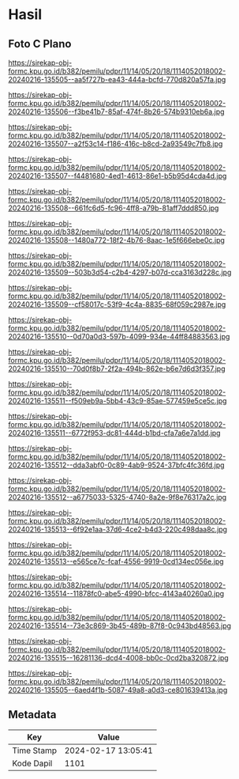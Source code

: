 # Hasil

## Foto C Plano

https://sirekap-obj-formc.kpu.go.id/b382/pemilu/pdpr/11/14/05/20/18/1114052018002-20240216-135505--aa5f727b-ea43-444a-bcfd-770d820a57fa.jpg

https://sirekap-obj-formc.kpu.go.id/b382/pemilu/pdpr/11/14/05/20/18/1114052018002-20240216-135506--f3be41b7-85af-474f-8b26-574b9310eb6a.jpg

https://sirekap-obj-formc.kpu.go.id/b382/pemilu/pdpr/11/14/05/20/18/1114052018002-20240216-135507--a2f53c14-f186-416c-b8cd-2a93549c7fb8.jpg

https://sirekap-obj-formc.kpu.go.id/b382/pemilu/pdpr/11/14/05/20/18/1114052018002-20240216-135507--f4481680-4ed1-4613-86e1-b5b95d4cda4d.jpg

https://sirekap-obj-formc.kpu.go.id/b382/pemilu/pdpr/11/14/05/20/18/1114052018002-20240216-135508--661fc6d5-fc96-4ff8-a79b-81aff7ddd850.jpg

https://sirekap-obj-formc.kpu.go.id/b382/pemilu/pdpr/11/14/05/20/18/1114052018002-20240216-135508--1480a772-18f2-4b76-8aac-1e5f666ebe0c.jpg

https://sirekap-obj-formc.kpu.go.id/b382/pemilu/pdpr/11/14/05/20/18/1114052018002-20240216-135509--503b3d54-c2b4-4297-b07d-cca3163d228c.jpg

https://sirekap-obj-formc.kpu.go.id/b382/pemilu/pdpr/11/14/05/20/18/1114052018002-20240216-135509--cf58017c-53f9-4c4a-8835-68f059c2987e.jpg

https://sirekap-obj-formc.kpu.go.id/b382/pemilu/pdpr/11/14/05/20/18/1114052018002-20240216-135510--0d70a0d3-597b-4099-934e-44ff84883563.jpg

https://sirekap-obj-formc.kpu.go.id/b382/pemilu/pdpr/11/14/05/20/18/1114052018002-20240216-135510--70d0f8b7-2f2a-494b-862e-b6e7d6d3f357.jpg

https://sirekap-obj-formc.kpu.go.id/b382/pemilu/pdpr/11/14/05/20/18/1114052018002-20240216-135511--f509eb9a-5bb4-43c9-85ae-577459e5ce5c.jpg

https://sirekap-obj-formc.kpu.go.id/b382/pemilu/pdpr/11/14/05/20/18/1114052018002-20240216-135511--6772f953-dc81-444d-b1bd-cfa7a6e7a1dd.jpg

https://sirekap-obj-formc.kpu.go.id/b382/pemilu/pdpr/11/14/05/20/18/1114052018002-20240216-135512--dda3abf0-0c89-4ab9-9524-37bfc4fc36fd.jpg

https://sirekap-obj-formc.kpu.go.id/b382/pemilu/pdpr/11/14/05/20/18/1114052018002-20240216-135512--a6775033-5325-4740-8a2e-9f8e76317a2c.jpg

https://sirekap-obj-formc.kpu.go.id/b382/pemilu/pdpr/11/14/05/20/18/1114052018002-20240216-135513--6f92e1aa-37d6-4ce2-b4d3-220c498daa8c.jpg

https://sirekap-obj-formc.kpu.go.id/b382/pemilu/pdpr/11/14/05/20/18/1114052018002-20240216-135513--e565ce7c-fcaf-4556-9919-0cd134ec056e.jpg

https://sirekap-obj-formc.kpu.go.id/b382/pemilu/pdpr/11/14/05/20/18/1114052018002-20240216-135514--11878fc0-abe5-4990-bfcc-4143a40260a0.jpg

https://sirekap-obj-formc.kpu.go.id/b382/pemilu/pdpr/11/14/05/20/18/1114052018002-20240216-135514--73e3c869-3b45-489b-87f8-0c943bd48563.jpg

https://sirekap-obj-formc.kpu.go.id/b382/pemilu/pdpr/11/14/05/20/18/1114052018002-20240216-135515--16281136-dcd4-4008-bb0c-0cd2ba320872.jpg

https://sirekap-obj-formc.kpu.go.id/b382/pemilu/pdpr/11/14/05/20/18/1114052018002-20240216-135505--6aed4f1b-5087-49a8-a0d3-ce801639413a.jpg


## Metadata

| Key        | Value               |
| ---------- | ------------------- |
| Time Stamp | 2024-02-17 13:05:41 |
| Kode Dapil | 1101                |



